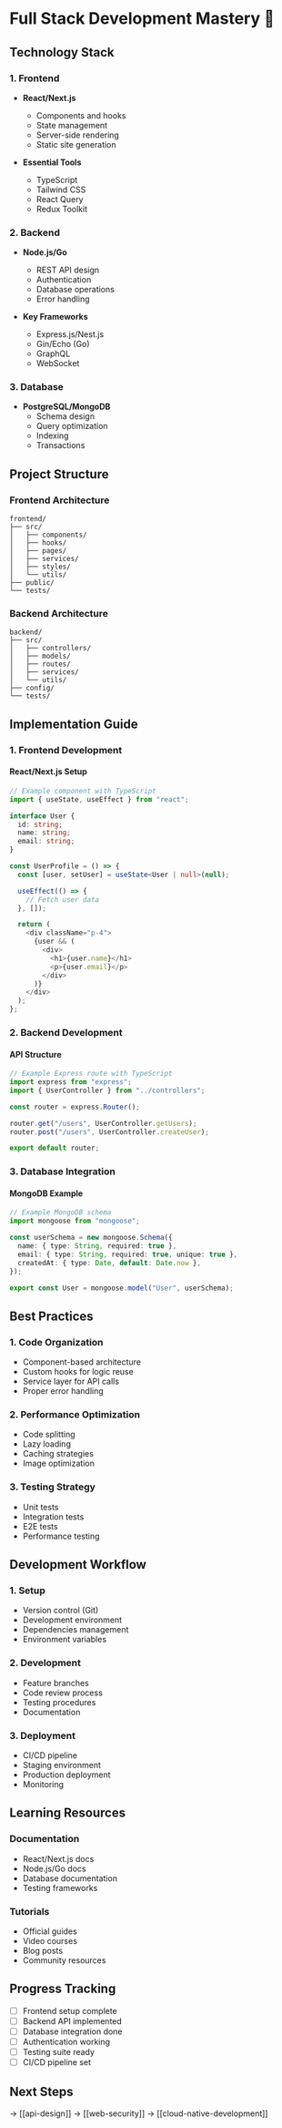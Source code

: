 # Full Stack Development Mastery 🚀

## Technology Stack

### 1. Frontend

- **React/Next.js**

  - Components and hooks
  - State management
  - Server-side rendering
  - Static site generation

- **Essential Tools**
  - TypeScript
  - Tailwind CSS
  - React Query
  - Redux Toolkit

### 2. Backend

- **Node.js/Go**

  - REST API design
  - Authentication
  - Database operations
  - Error handling

- **Key Frameworks**
  - Express.js/Nest.js
  - Gin/Echo (Go)
  - GraphQL
  - WebSocket

### 3. Database

- **PostgreSQL/MongoDB**
  - Schema design
  - Query optimization
  - Indexing
  - Transactions

## Project Structure

### Frontend Architecture

```
frontend/
├── src/
│   ├── components/
│   ├── hooks/
│   ├── pages/
│   ├── services/
│   ├── styles/
│   └── utils/
├── public/
└── tests/
```

### Backend Architecture

```
backend/
├── src/
│   ├── controllers/
│   ├── models/
│   ├── routes/
│   ├── services/
│   └── utils/
├── config/
└── tests/
```

## Implementation Guide

### 1. Frontend Development

#### React/Next.js Setup

```typescript
// Example component with TypeScript
import { useState, useEffect } from "react";

interface User {
  id: string;
  name: string;
  email: string;
}

const UserProfile = () => {
  const [user, setUser] = useState<User | null>(null);

  useEffect(() => {
    // Fetch user data
  }, []);

  return (
    <div className="p-4">
      {user && (
        <div>
          <h1>{user.name}</h1>
          <p>{user.email}</p>
        </div>
      )}
    </div>
  );
};
```

### 2. Backend Development

#### API Structure

```typescript
// Example Express route with TypeScript
import express from "express";
import { UserController } from "../controllers";

const router = express.Router();

router.get("/users", UserController.getUsers);
router.post("/users", UserController.createUser);

export default router;
```

### 3. Database Integration

#### MongoDB Example

```typescript
// Example MongoDB schema
import mongoose from "mongoose";

const userSchema = new mongoose.Schema({
  name: { type: String, required: true },
  email: { type: String, required: true, unique: true },
  createdAt: { type: Date, default: Date.now },
});

export const User = mongoose.model("User", userSchema);
```

## Best Practices

### 1. Code Organization

- Component-based architecture
- Custom hooks for logic reuse
- Service layer for API calls
- Proper error handling

### 2. Performance Optimization

- Code splitting
- Lazy loading
- Caching strategies
- Image optimization

### 3. Testing Strategy

- Unit tests
- Integration tests
- E2E tests
- Performance testing

## Development Workflow

### 1. Setup

- Version control (Git)
- Development environment
- Dependencies management
- Environment variables

### 2. Development

- Feature branches
- Code review process
- Testing procedures
- Documentation

### 3. Deployment

- CI/CD pipeline
- Staging environment
- Production deployment
- Monitoring

## Learning Resources

### Documentation

- React/Next.js docs
- Node.js/Go docs
- Database documentation
- Testing frameworks

### Tutorials

- Official guides
- Video courses
- Blog posts
- Community resources

## Progress Tracking

- [ ] Frontend setup complete
- [ ] Backend API implemented
- [ ] Database integration done
- [ ] Authentication working
- [ ] Testing suite ready
- [ ] CI/CD pipeline set

## Next Steps

→ [[api-design]]
→ [[web-security]]
→ [[cloud-native-development]]
